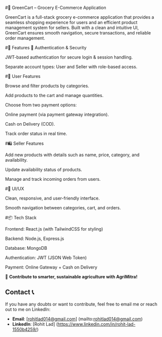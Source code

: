 #🛒 GreenCart – Grocery E-Commerce Application

GreenCart is a full-stack grocery e-commerce application that provides a seamless shopping experience for users and an efficient product management system for sellers. Built with a clean and intuitive UI, GreenCart ensures smooth navigation, secure transactions, and reliable order management.

#🚀 Features
🔐 Authentication & Security

JWT-based authentication for secure login & session handling.

Separate account types: User and Seller with role-based access.

#👤 User Features

Browse and filter products by categories.

Add products to the cart and manage quantities.

Choose from two payment options:

Online payment (via payment gateway integration).

Cash on Delivery (COD).

Track order status in real time.

#🛍️ Seller Features

Add new products with details such as name, price, category, and availability.

Update availability status of products.

Manage and track incoming orders from users.

#🎨 UI/UX

Clean, responsive, and user-friendly interface.

Smooth navigation between categories, cart, and orders.

#📦 Tech Stack

Frontend: React.js (with TailwindCSS for styling)

Backend: Node.js, Express.js

Database: MongoDB

Authentication: JWT (JSON Web Token)

Payment: Online Gateway + Cash on Delivery

🌟 **Contribute to smarter, sustainable agriculture with AgriMitra!**  

## Contact 📞

If you have any doubts or want to contribute, feel free to email me or reach out to me on LinkedIn:


-  **Email**: [rohitlad014@gmail.com] (mailto:rohitlad014@gmail.com)  
- **LinkedIn**: [Rohit Lad] (https://www.linkedin.com/in/rohit-lad-1550b4259/)

